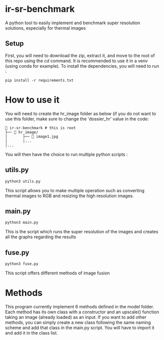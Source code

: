 # ir-sr-benchmark
A python tool to easily implement and benchmark super resolution solutions, especially for thermal images

## Setup

First, you will need to download the zip, extract it, and move to the root of this repo using the _cd_ command. It is recommended to use it in a venv (using conda for example). To install the dependencies, you will need to run :

    pip install -r requirements.txt
  

# How to use it  

You will need to create the hr_image folder as below (if you do not want to use this folder, make sure to change the 'dossier_hr' value in the code:

```
📂 ir-sr-benchmark # this is root
├── 📂 hr_image/
|       ├── 📜 image1.jpg
|       |...
│...
```  
You will then have the choice to run multiple python scripts :

## utils.py

    python3 utils.py

This script allows you to make multiple operation such as converting thermal images to RGB and resizing the high resolution images.


## main.py

    python3 main.py

This is the script which runs the super resolution of the images and creates all the graphs regarding the results

## fuse.py

    python3 fuse.py

This script offers different methods of image fusion

# Methods 

This program currently implement 6 methods defined in the model folder. Each method has its own class with a constructor and an upscale() function taking an image (already loaded) as an input. If you want to add other methods, you can simply create a new class following the same naming scheme and add that class in the main.py script. You will have to import it and add it in the class list.
